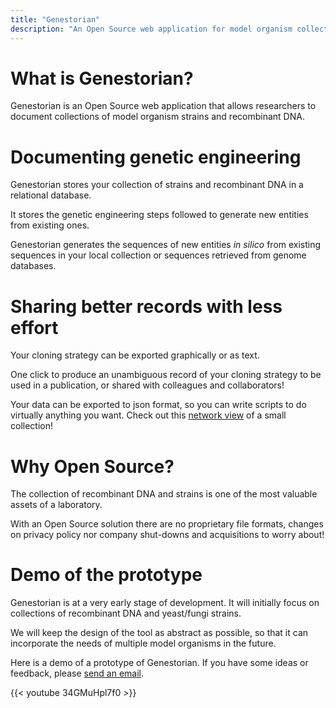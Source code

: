 ```yaml
---
title: "Genestorian"
description: "An Open Source web application for model organism collections"
---
```

# What is Genestorian?

Genestorian is an Open Source web application that allows researchers to document collections of model organism strains and recombinant DNA.

# Documenting genetic engineering

Genestorian stores your collection of strains and recombinant DNA in a relational database.

It stores the genetic engineering steps followed to generate new entities from existing ones.

Genestorian generates the sequences of new entities _in silico_ from existing sequences in your local collection or sequences retrieved from genome databases.

# Sharing better records with less effort

Your cloning strategy can be exported graphically or as text.

One click to produce an unambiguous record of your cloning strategy to be used in a publication, or shared with colleagues and collaborators!

Your data can be exported to json format, so you can write scripts to do virtually anything you want. Check out this [network view](/html/network/index.html) of a small collection!

# Why Open Source?

The collection of recombinant DNA and strains is one of the most valuable assets of a laboratory.

With an Open Source solution there are no proprietary file formats, changes on privacy policy nor company shut-downs and acquisitions to worry about!

# Demo of the prototype

Genestorian is at a very early stage of development. It will initially focus on collections of recombinant DNA and yeast/fungi strains.

We will keep the design of the tool as abstract as possible, so that it can incorporate the needs of multiple model organisms in the future.

Here is a demo of a prototype of Genestorian. If you have some ideas or feedback, please [send an email](mailto:genestorian@gmail.com).

{{< youtube 34GMuHpl7f0 >}}